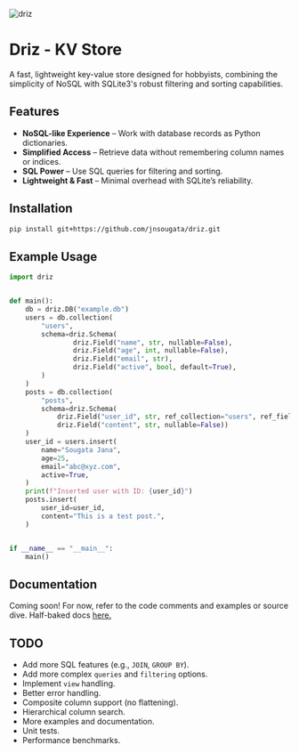 ![driz](https://github.com/user-attachments/assets/75f99420-b480-4199-987d-8542e6236507)
# Driz - KV Store
A fast, lightweight key-value store designed for hobbyists, combining the simplicity of NoSQL with SQLite3's robust filtering and sorting capabilities.
## Features
- **NoSQL-like Experience** – Work with database records as Python dictionaries.
- **Simplified Access** – Retrieve data without remembering column names or indices.
- **SQL Power** – Use SQL queries for filtering and sorting.
- **Lightweight & Fast** – Minimal overhead with SQLite’s reliability.

## Installation
```sh
pip install git+https://github.com/jnsougata/driz.git
```

## Example Usage

```python
import driz


def main():
    db = driz.DB("example.db")
    users = db.collection(
        "users",
        schema=driz.Schema(
                driz.Field("name", str, nullable=False),
                driz.Field("age", int, nullable=False),
                driz.Field("email", str),
                driz.Field("active", bool, default=True),
        )
    )
    posts = db.collection(
        "posts",
        schema=driz.Schema(
            driz.Field("user_id", str, ref_collection="users", ref_field="key"),
            driz.Field("content", str, nullable=False))
    )
    user_id = users.insert(
        name="Sougata Jana",
        age=25,
        email="abc@xyz.com",
        active=True,
    )
    print(f"Inserted user with ID: {user_id}")
    posts.insert(
        user_id=user_id,
        content="This is a test post.",
    )


if __name__ == "__main__":
    main()
```

## Documentation
Coming soon! For now, refer to the code comments and examples or source dive.
Half-baked docs [here.](https://driz.readthedocs.io/en/latest/)

## TODO
- Add more SQL features (e.g., `JOIN`, `GROUP BY`).
- Add more complex `queries` and `filtering` options.
- Implement `view` handling.
- Better error handling.
- Composite column support (no flattening).
- Hierarchical column search.
- More examples and documentation.
- Unit tests.
- Performance benchmarks.
